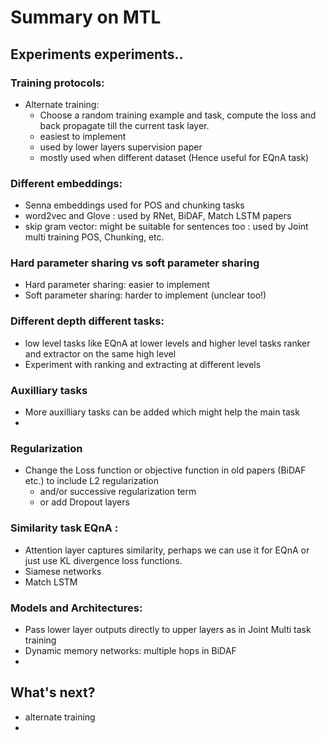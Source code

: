 # Summary on MTL

## Experiments experiments..
### Training protocols:
- Alternate training: 
  - Choose a random training example and task, compute the loss and back propagate till the current task layer.
  - easiest to implement
  - used by lower layers supervision paper
  - mostly used when different dataset (Hence useful for EQnA task)
  
### Different embeddings: 
  - Senna embeddings used for POS and chunking tasks
  - word2vec and Glove : used by RNet, BiDAF, Match LSTM papers
  - skip gram vector: might be suitable for sentences too : used by Joint multi training POS, Chunking, etc.
### Hard parameter sharing vs soft parameter sharing
  - Hard parameter sharing: easier to implement
  - Soft parameter sharing: harder to implement (unclear too!)
### Different depth different tasks:
  - low level tasks like EQnA at lower levels and higher level tasks ranker and extractor on the same high level
  - Experiment with ranking and extracting at different levels
### Auxilliary tasks
  - More auxilliary tasks can be added which might help the main task
  - 
### Regularization
- Change the Loss function or objective function in old papers (BiDAF etc.) to include L2 regularization 
  - and/or successive regularization term 
  - or add Dropout layers

### Similarity task EQnA :
  - Attention layer captures similarity, perhaps we can use it for EQnA or just use KL divergence loss functions.
  - Siamese networks
  - Match LSTM

### Models and Architectures:
- Pass lower layer outputs directly to upper layers as in Joint Multi task training
- Dynamic memory networks: multiple hops in BiDAF
- 

## What's next?
- alternate training
- 
